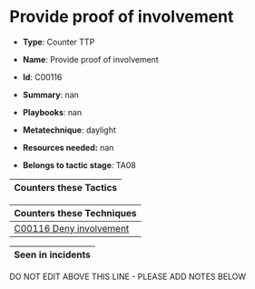 # Provide proof of involvement

* **Type**: Counter TTP

* **Name**: Provide proof of involvement

* **Id**: C00116

* **Summary**: nan

* **Playbooks**: nan

* **Metatechnique**: daylight

* **Resources needed:** nan

* **Belongs to tactic stage**: TA08


| Counters these Tactics |
| ---------------------- |



| Counters these Techniques |
| ------------------------- |
| [C00116 Deny involvement](../techniques/C00116.md) |



| Seen in incidents |
| ----------------- |


DO NOT EDIT ABOVE THIS LINE - PLEASE ADD NOTES BELOW